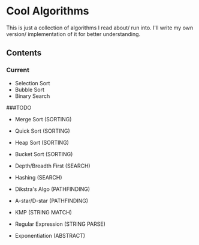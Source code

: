 # Cool Algorithms

This is just a collection of algorithms I read about/ run into.
I'll write my own version/ implementation of it for better understanding.


## Contents
### Current
- Selection Sort
- Bubble Sort
- Binary Search

###TODO
- Merge Sort (SORTING)
- Quick Sort (SORTING)
- Heap Sort (SORTING)
- Bucket Sort (SORTING)

- Depth/Breadth First (SEARCH)
- Hashing (SEARCH)

- Dikstra's Algo (PATHFINDING)
- A-star/D-star (PATHFINDING)

- KMP (STRING MATCH)
- Regular Expression (STRING PARSE)

- Exponentiation (ABSTRACT)
